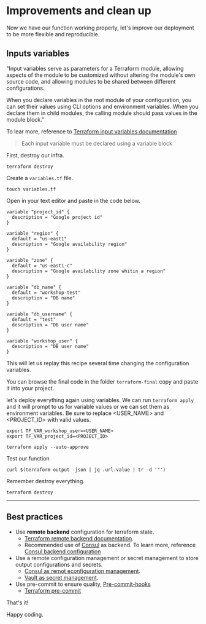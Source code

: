 # Improvements and clean up

Now we have our function working properly, let's improve our deployment to be more flexible and reproducible.

## Inputs variables

"Input variables serve as parameters for a Terraform module, allowing aspects of the module to be customized without altering the module's own source code, and allowing modules to be shared between different configurations.

When you declare variables in the root module of your configuration, you can set their values using CLI options and environment variables. When you declare them in child modules, the calling module should pass values in the module block."

To lear more, reference to [Terraform input variables documentation](https://www.terraform.io/docs/language/values/variables.html)

> Each input variable must be declared using a variable block

First, destroy our infra.

```shell
terraform destroy
```

Create a `variables.tf` file.

```shell
touch variables.tf
```

Open in your text editor and paste in the code below.

```hcl
variable "project_id" {
  description = "Google project id"
}

variable "region" {
  default = "us-east1"
  description = "Google availability region"
}

variable "zone" {
  default = "us-east1-c"
  description = "Google availability zone whitin a region"
}

variable "db_name" {
  default = "workshop-test"
  description = "DB name"
}

variable "db_username" {
  default = "test"
  description = "DB user name"
}

variable "workshop_user" {
  description = "DB user name"
}
```

This will let us replay this recipe several time changing the configuration variables.

You can browse the final code in the folder `terraform-final` copy and paste it into your project.

let's deploy everything again using variables. We can run `terraform apply` and it will prompt to us for variable values or we can set them as environment variables. Be sure to replace <USER_NAME> and <PROJECT_ID> with valid values.

```shell
export TF_VAR_workshop_user=<USER_NAME>
export TF_VAR_project_id=<PROJECT_ID>

terraform apply --auto-approve
```

Test our function

```shell
curl $(terraform output -json | jq .url.value | tr -d '"')
```

Remember destroy everything.

```shell
terraform destroy
```

---

## Best practices

- Use **remote backend** configuration for terraform state.
  - [Terraform remote backend documentation](https://www.terraform.io/docs/language/settings/backends/remote.html).
  - Recommended use of [Consul](https://www.consul.io/) as backend. To learn more, reference [Consul backend configuration](https://www.terraform.io/docs/language/settings/backends/consul.html)
- Use a remote configuration management or secret management to store output configurations and secrets.
  - [Consul as remot econfiguration management](https://registry.terraform.io/providers/hashicorp/consul/latest/docs/resources/keys).
  - [Vault as secret management](https://registry.terraform.io/providers/hashicorp/vault/latest/docs/resources/generic_secret).
- Use pre-commit to ensure quality, [Pre-commit-hooks](https://github.com/pre-commit/pre-commit-hooks)
  - [Terraform pre-commit](https://github.com/antonbabenko/pre-commit-terraform)

That's it!

Happy coding.